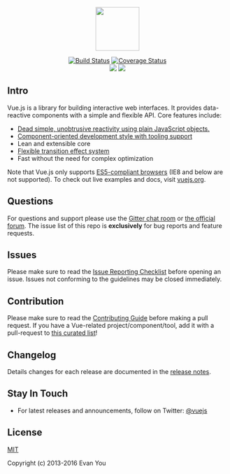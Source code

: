<p align="center"><a href="http://vuejs.org" target="_blank"><img width="100"src="http://vuejs.org/images/logo.png"></a></p>

<p align="center">
  <a href="https://circleci.com/gh/vuejs/vue/tree/master"><img src="https://circleci.com/gh/vuejs/vue/tree/master.svg?style=shield" alt="Build Status"></a>
  <a href="https://codecov.io/github/vuejs/vue?branch=master"><img src="https://codecov.io/github/vuejs/vue/coverage.svg?branch=dev" alt="Coverage Status"></a>
  <br>
  <a href="http://issuestats.com/github/vuejs/vue"><img src="http://issuestats.com/github/vuejs/vue/badge/issue?style=flat"></a>
  <a href="https://gitter.im/vuejs/vue"><img src="https://badges.gitter.im/Join Chat.svg"></a>
</p>

## Intro

Vue.js is a library for building interactive web interfaces. It provides data-reactive components with a simple and flexible API. Core features include:

- [Dead simple, unobtrusive reactivity using plain JavaScript objects.](http://vuejs.org/guide/overview.html#Reactive_Data_Binding)
- [Component-oriented development style with tooling support](http://vuejs.org/guide/overview.html#Component_System)
- Lean and extensible core
- [Flexible transition effect system](http://vuejs.org/guide/transitions.html)
- Fast without the need for complex optimization

Note that Vue.js only supports [ES5-compliant browsers](http://kangax.github.io/compat-table/es5/) (IE8 and below are not supported). To check out live examples and docs, visit [vuejs.org](http://vuejs.org).

## Questions

For questions and support please use the [Gitter chat room](https://gitter.im/vuejs/vue) or [the official forum](http://forum.vuejs.org). The issue list of this repo is **exclusively** for bug reports and feature requests.

## Issues

Please make sure to read the [Issue Reporting Checklist](https://github.com/vuejs/vue/blob/dev/CONTRIBUTING.md#issue-reporting-guidelines) before opening an issue. Issues not conforming to the guidelines may be closed immediately.

## Contribution

Please make sure to read the [Contributing Guide](https://github.com/vuejs/vue/blob/dev/CONTRIBUTING.md) before making a pull request. If you have a Vue-related project/component/tool, add it with a pull-request to [this curated list](https://github.com/vuejs/awesome-vue)!

## Changelog

Details changes for each release are documented in the [release notes](https://github.com/vuejs/vue/releases).

## Stay In Touch

- For latest releases and announcements, follow on Twitter: [@vuejs](https://twitter.com/vuejs)

## License

[MIT](http://opensource.org/licenses/MIT)

Copyright (c) 2013-2016 Evan You
